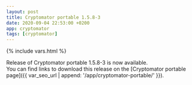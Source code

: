 ```yaml
---
layout: post
title: Cryptomator portable 1.5.8-3
date: 2020-09-04 22:53:00 +0200
app: cryptomator
tags: [cryptomator]
---
```

{% include vars.html %}

Release of Cryptomator portable 1.5.8-3 is now available.<br />
You can find links to download this release on the [Cryptomator portable page]({{ var_seo_url | append: '/app/cryptomator-portable/' }}).

